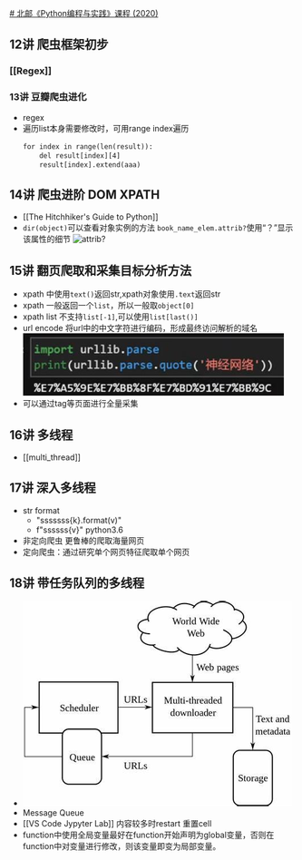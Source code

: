 [# 北邮《Python编程与实践》课程 (2020)](https://www.bilibili.com/video/BV1b7411N7P2?p=30&vd_source=7e2c68310006ca594a21fb9d90a89e0f)


## 12讲 爬虫框架初步
### [[Regex]]
### 13讲 豆瓣爬虫进化
- regex
- 遍历list本身需要修改时，可用range index遍历
	```
	for index in range(len(result)):
		del result[index][4]
		result[index].extend(aaa)

	```
## 14讲  爬虫进阶 DOM XPATH
- [[The Hitchhiker's Guide to Python]]
- `dir(object)`可以查看对象实例的方法
	`book_name_elem.attrib?`使用“？”显示该属性的细节
	![attrib?](/attrib?.jpg)
## 15讲 翻页爬取和采集目标分析方法
- xpath 中使用`text()`返回str,xpath对象使用`.text`返回str
- xpath 一般返回一个`list`，所以一般取`object[0]`
- xpath list 不支持`list[-1]`,可以使用`list[last()]`
- url encode 将url中的中文字符进行编码，形成最终访问解析的域名
 ![url encode](/urlencode.jpg)
 - 可以通过tag等页面进行全量采集
## 16讲 多线程
- [[multi_thread]]


## 17讲 深入多线程
- str format
	- "sssssss{k}.format(v)"
	- f"ssssss{v}" python3.6
- 非定向爬虫 更鲁棒的爬取海量网页
- 定向爬虫：通过研究单个网页特征爬取单个网页
## 18讲 带任务队列的多线程
- ![crawler structure](/crawler.jpeg)
- Message Queue
- [[VS Code Jypyter Lab]]  内容较多时restart 重置cell
- function中使用全局变量最好在function开始声明为global变量，否则在function中对变量进行修改，则该变量即变为局部变量。